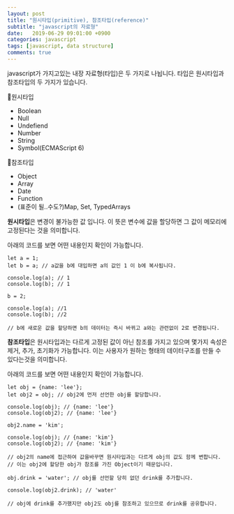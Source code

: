 ```yaml
---
layout: post
title: "원시타입(primitive), 참조타입(reference)"
subtitle: "javascript의 자료형"
date:   2019-06-29 09:01:00 +0900
categories: javascript
tags: [javascript, data structure]
comments: true
---
```


javascript가 가지고있는 내장 자료형(타입)은 두 가지로 나뉩니다. 
타입은 원시타입과 참조타입의 두 가지가 있습니다.

🔹원시타입
- Boolean
- Null
- Undefiend
- Number
- String
- Symbol(ECMAScript 6)

🔹참조타입
- Object
- Array
- Date
- Function
- (표준이 될..수도?)Map, Set, TypedArrays

**원시타입**은 변경이 불가능한 값 입니다. 이 뜻은 변수에 값을 할당하면 그 값이 메모리에 고정된다는 것을 의미합니다.

아래의 코드를 보면 어떤 내용인지 확인이 가능합니다.

    let a = 1;
    let b = a; // a값을 b에 대입하면 a의 값인 1 이 b에 복사됩니다.
    
    console.log(a); // 1
    console.log(b); // 1
    
    b = 2;
    
    console.log(a); //1
    console.log(b); //2
    
    // b에 새로운 값을 할당하면 b의 데이터는 즉시 바뀌고 a와는 관련없이 2로 변경됩니다.

**참조타입**은 원시타입과는 다르게 고정된 값이 아닌 참조를 가지고 있으며 몇가지 속성은 제거, 추가, 초기화가 가능합니다. 이는 사용자가 원하는 형태의 데이터구조를 만들 수 있다는것을 의미합니다.

아래의 코드를 보면 어떤 내용인지 확인이 가능합니다.

    let obj = {name: 'lee'};
    let obj2 = obj; // obj2에 먼저 선언한 obj를 할당합니다.
    
    console.log(obj); // {name: 'lee'}
    console.log(obj2); // {name: 'lee'}
    
    obj2.name = 'kim';
    
    console.log(obj); // {name: 'kim'}
    console.log(obj2); // {name: 'kim'}
    
    // obj2의 name에 접근하여 값을바꾸면 원시타입과는 다르게 obj의 값도 함께 변합니다.
    // 이는 obj2에 할당한 obj가 참조를 가진 Object이기 때문입니다.
    
    obj.drink = 'water'; // obj를 선언할 당히 없던 drink를 추가합니다.
    
    console.log(obj2.drink); // 'water'
    
    // obj에 drink를 추가했지만 obj2도 obj를 참조하고 있으므로 drink를 공유합니다.